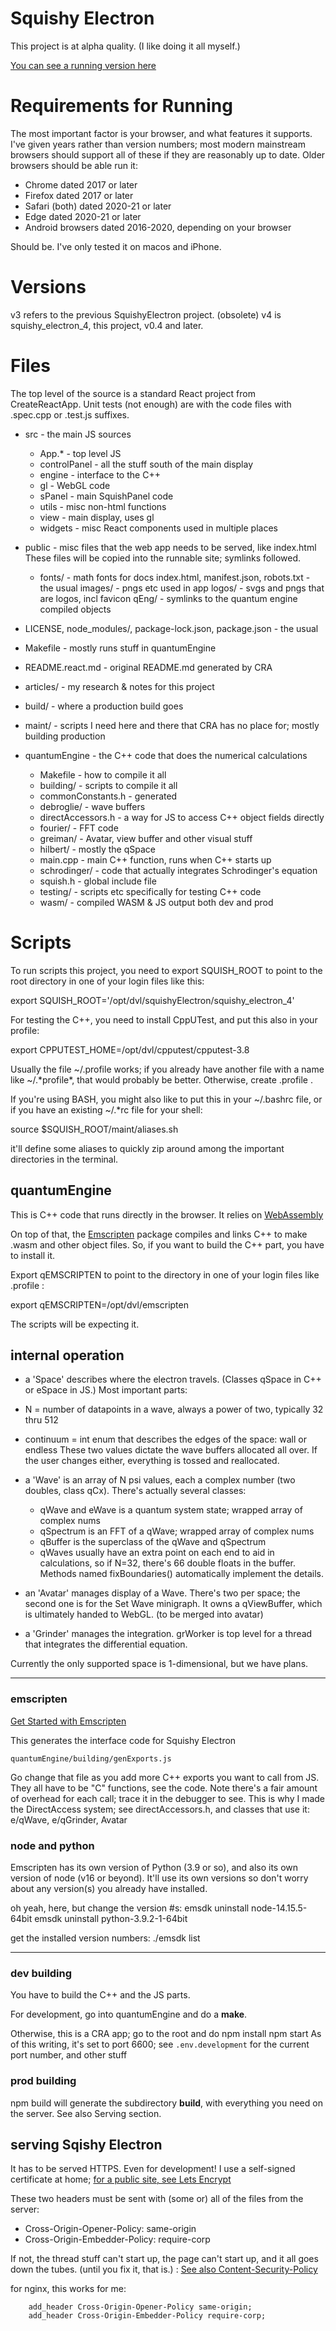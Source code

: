 Squishy Electron
================

This project is at alpha quality.  (I like doing it all myself.)

[You can see a running version here](https://squish.tactileint.org)


Requirements for Running
========================

The most important factor is your browser, and what features it supports.  I've given years rather than version numbers; most modern mainstream browsers should support all of these if they are reasonably up to date.  Older browsers should be able run it:
- Chrome dated 2017 or later
- Firefox dated 2017 or later
- Safari (both) dated 2020-21 or later
- Edge dated 2020-21 or later
- Android browsers dated 2016-2020, depending on your browser

Should be.  I've only tested it on macos and iPhone.

Versions
========

v3 refers to the previous SquishyElectron project. (obsolete)
v4 is squishy_electron_4, this project, v0.4 and later.

Files
=====

The top level of the source is a standard React project from CreateReactApp.
Unit tests (not enough) are with the code files with .spec.cpp or .test.js suffixes.

- src - the main JS sources
  -  App.* - top level JS
  -  controlPanel - all the stuff south of the main display
  -  engine - interface to the C++
  -  gl - WebGL code
  -  sPanel - main SquishPanel code
  -  utils - misc non-html functions
  -  view - main display, uses gl
  -  widgets - misc React components used in multiple places

- public - misc files that the web app needs to be served, like index.html
  These files will  be copied into the runnable site; symlinks followed.
  -  fonts/ - math fonts for docs
    index.html, manifest.json, robots.txt - the usual
    images/ - pngs etc used in app
    logos/ - svgs and pngs that are logos, incl favicon
    qEng/ - symlinks to the quantum engine compiled objects

- LICENSE, node_modules/, package-lock.json, package.json - the usual
- Makefile - mostly runs stuff in quantumEngine
- README.react.md - original README.md generated by CRA
- articles/ - my research & notes for this project
- build/ - where a production build goes
- maint/ - scripts I need here and there that CRA has no place for; mostly building production

- quantumEngine - the C++ code that does the numerical calculations
  -  Makefile - how to compile it all
  -  building/ - scripts to compile it all
  -  commonConstants.h - generated
  -  debroglie/ - wave buffers
  -  directAccessors.h - a way for JS to access C++ object fields directly
  -  fourier/ - FFT code
  -  greiman/ - Avatar, view buffer and other visual stuff
  -  hilbert/ - mostly the qSpace
  -  main.cpp - main C++ function, runs when C++ starts up
  -  schrodinger/ - code that actually integrates Schrodinger's equation
  -  squish.h - global include file
  -  testing/ - scripts etc specifically for testing C++ code
  -  wasm/ - compiled WASM & JS output both dev and prod

Scripts
=======

To run scripts this project, you need to export SQUISH_ROOT to point to the
root directory in one of your login files like this:

export SQUISH_ROOT='/opt/dvl/squishyElectron/squishy_electron_4'

For testing the C++, you need to install CppUTest, and put this also in your profile:

export CPPUTEST_HOME=/opt/dvl/cpputest/cpputest-3.8

Usually the file ~/.profile works; if you already have another file with
a name like ~/.\*profile\*, that would probably be better.  Otherwise,
create .profile .

If you're using BASH, you might also like to put this in your ~/.bashrc
file, or if you have an existing ~/.*rc file for your shell:

source $SQUISH_ROOT/maint/aliases.sh

it'll define some aliases to quickly zip around among the important directories in the terminal.

## quantumEngine

This is C++ code that runs directly in the browser.  It relies on
[WebAssembly](https://developer.mozilla.org/en-US/docs/WebAssembly/Concepts)

On top of that, the
[Emscripten](https://emscripten.org)
package compiles and links C++ to make
.wasm and other object files.  So, if you want to build the C++ part, you have
to install it.



Export qEMSCRIPTEN to point to the directory in one of your login files like .profile :

export qEMSCRIPTEN=/opt/dvl/emscripten

The scripts will be expecting it.

## internal operation


- a 'Space' describes where the electron travels.  (Classes qSpace in
C++ or eSpace in JS.)  Most important parts:
- N = number of datapoints in
	a wave, always a power of two, typically 32 thru 512
- continuum = int enum that describes the edges of the space: wall or endless These two
values dictate the wave buffers allocated all over.  If the user changes
either, everything is tossed and reallocated.

- a 'Wave' is an array of N psi  values, each a complex number (two doubles, class qCx).  There's actually several classes:
	- qWave and eWave is a quantum system state; wrapped array of complex nums
	- qSpectrum is an FFT of a qWave; wrapped array of complex nums
	- qBuffer is the superclass of the qWave and qSpectrum
	- qWaves usually have an extra point on each end to aid in calculations, so if N=32, there's 66 double floats in the buffer.  Methods named fixBoundaries() automatically implement the details.

- an 'Avatar' manages display of a Wave.  There's two per space; the second one is for the Set Wave minigraph.  It owns a qViewBuffer, which is ultimately handed to WebGL.  (to be merged into avatar)

- a 'Grinder' manages the integration.  grWorker is top level for a thread that integrates the differential equation.

Currently the only supported space is 1-dimensional, but we have plans.

--------------------

### emscripten

[Get Started with Emscripten](https://emscripten.org/docs/getting_started/downloads.html)

This generates the interface code for Squishy Electron

    quantumEngine/building/genExports.js

Go change that file as you add more C++ exports you want to call from
JS.  They all have to be "C" functions, see the code.  Note there's a
fair amount of overhead for each call; trace it in the debugger to see.
This is why I made the DirectAccess system; see directAccessors.h, and
classes that use it: e/qWave, e/qGrinder, Avatar

### node and python

Emscripten has its own version of Python (3.9 or so), and also its own version of node (v16 or beyond).
It'll use its own versions so don't worry about any version(s) you already have installed.

oh yeah, here, but change the version #s:
emsdk uninstall node-14.15.5-64bit
emsdk uninstall python-3.9.2-1-64bit

get the installed version numbers:
./emsdk list

----------------------

### dev building

You have to build the C++ and the JS parts.

For development, go into quantumEngine and do a **make**.

Otherwise, this is a CRA app; go to the root and do
    npm install
    npm start
As of this writing, it's set to port 6600; see `.env.development` for the current port number, and other stuff

### prod building

npm build will generate the subdirectory **build**, with everything you need on the server.  See also Serving section.


## serving Sqishy Electron

It has to be served HTTPS.  Even for development!  I use a self-signed certificate at home;
[for a public site, see Lets Encrypt](https://letsencrypt.org/)

These two headers must be sent with (some or) all of the files from the server:

- Cross-Origin-Opener-Policy: same-origin
- Cross-Origin-Embedder-Policy: require-corp

If not, the thread stuff can't start up, the page can't start up, and it
all goes down the tubes.  (until you fix it, that is.)  :
[See also Content-Security-Policy](https://developer.mozilla.org/en-US/docs/Web/HTTP/Headers/Content-Security-Policy/script-src)

for nginx, this works for me:
```
	add_header Cross-Origin-Opener-Policy same-origin;
	add_header Cross-Origin-Embedder-Policy require-corp;
```
